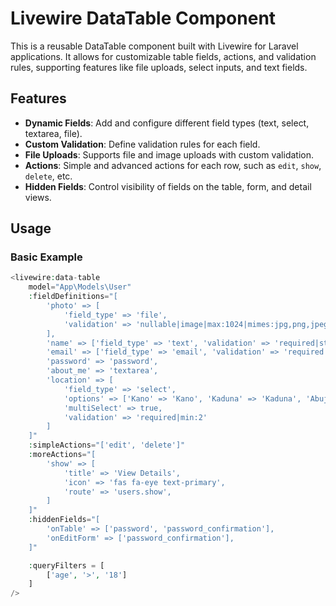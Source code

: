 # Livewire DataTable Component

This is a reusable DataTable component built with Livewire for Laravel applications. It allows for customizable table fields, actions, and validation rules, supporting features like file uploads, select inputs, and text fields.

## Features
- **Dynamic Fields**: Add and configure different field types (text, select, textarea, file).
- **Custom Validation**: Define validation rules for each field.
- **File Uploads**: Supports file and image uploads with custom validation.
- **Actions**: Simple and advanced actions for each row, such as `edit`, `show`, `delete`, etc.
- **Hidden Fields**: Control visibility of fields on the table, form, and detail views.

## Usage

### Basic Example

```php
<livewire:data-table
    model="App\Models\User"
    :fieldDefinitions="[
        'photo' => [
            'field_type' => 'file',
            'validation' => 'nullable|image|max:1024|mimes:jpg,png,jpeg',
        ],
        'name' => ['field_type' => 'text', 'validation' => 'required|string|min:10'],
        'email' => ['field_type' => 'email', 'validation' => 'required|email'],
        'password' => 'password',
        'about_me' => 'textarea',
        'location' => [
            'field_type' => 'select',
            'options' => ['Kano' => 'Kano', 'Kaduna' => 'Kaduna', 'Abuja' => 'Abuja'],
            'multiSelect' => true,
            'validation' => 'required|min:2'
        ]
    ]"
    :simpleActions="['edit', 'delete']"
    :moreActions="[
        'show' => [
            'title' => 'View Details',
            'icon' => 'fas fa-eye text-primary',
            'route' => 'users.show',
        ]
    ]"
    :hiddenFields="[
        'onTable' => ['password', 'password_confirmation'],
        'onEditForm' => ['password_confirmation'],
    ]"

    :queryFilters = [
        ['age', '>', '18']
    ]
/>
